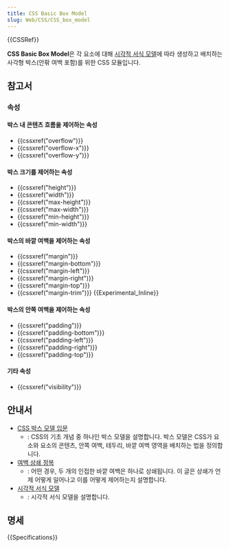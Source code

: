 ```yaml
---
title: CSS Basic Box Model
slug: Web/CSS/CSS_box_model
---
```


{{CSSRef}}

**CSS Basic Box Model**은 각 요소에 대해 [시각적 서식 모델](/ko/docs/Web/Guide/CSS/Visual_formatting_model)에 따라 생성하고 배치하는 사각형 박스(안팎 여백 포함)를 위한 CSS 모듈입니다.

## 참고서

### 속성

#### 박스 내 콘텐츠 흐름을 제어하는 속성

- {{cssxref("overflow")}}
- {{cssxref("overflow-x")}}
- {{cssxref("overflow-y")}}

#### 박스 크기를 제어하는 속성

- {{cssxref("height")}}
- {{cssxref("width")}}
- {{cssxref("max-height")}}
- {{cssxref("max-width")}}
- {{cssxref("min-height")}}
- {{cssxref("min-width")}}

#### 박스의 바깥 여백을 제어하는 속성

- {{cssxref("margin")}}
- {{cssxref("margin-bottom")}}
- {{cssxref("margin-left")}}
- {{cssxref("margin-right")}}
- {{cssxref("margin-top")}}
- {{cssxref("margin-trim")}} {{Experimental_Inline}}

#### 박스의 안쪽 여백을 제어하는 속성

- {{cssxref("padding")}}
- {{cssxref("padding-bottom")}}
- {{cssxref("padding-left")}}
- {{cssxref("padding-right")}}
- {{cssxref("padding-top")}}

#### 기타 속성

- {{cssxref("visibility")}}

## 안내서

- [CSS 박스 모델 입문](/ko/docs/Web/CSS/CSS_Box_Model/Introduction_to_the_CSS_box_model)
  - : CSS의 기초 개념 중 하나인 박스 모델을 설명합니다. 박스 모델은 CSS가 요소와 요소의 콘텐츠, 안쪽 여백, 테두리, 바깥 여백 영역을 배치하는 법을 정의합니다.
- [여백 상쇄 정복](/ko/docs/Web/CSS/CSS_Box_Model/Mastering_margin_collapsing)
  - : 어떤 경우, 두 개의 인접한 바깥 여백은 하나로 상쇄됩니다. 이 글은 상쇄가 언제 어떻게 일어나고 이를 어떻게 제어하는지 설명합니다.
- [시각적 서식 모델](/ko/docs/Web/Guide/CSS/Visual_formatting_model)
  - : 시각적 서식 모델을 설명합니다.

## 명세

{{Specifications}}

